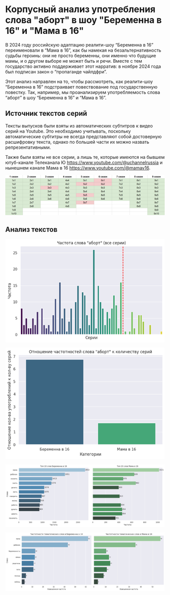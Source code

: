 # Корпусный анализ употребления слова "аборт" в шоу "Беременна в 16" и "Мама в 16"

В 2024 году российскую адаптацию реалити-шоу “Беременна в 16” переименовали в “Мама в 16”, как бы намекая на безальтернативность судьбы героинь: они не просто беременны, они именно что будущие мамы, и о другом выборе не может быть и речи. Вместе с тем государство активно поддерживает этот нарратив: в ноябре 2024 года был подписан закон о “пропаганде чайлдфри”.

Этот анализ направлен на то, чтобы рассмотреть, как реалити-шоу “Беременна в 16” подстраивает повествование под государственную повестку. Так, например, мы проанализируем употребляемость слова “аборт” в шоу “Беременна в 16” и “Мама в 16”.

## Источник текстов серий

Тексты выпусков были взяты из автоматических субтитров к видео серий на Youtube. Это необходимо учитывать, поскольку автоматические субтитры не всегда представляют собой достоверную расшифровку текста, однако по большей части их можно назвать репрезентативными.

Также были взяты не все серии, а лишь те, которые имеются на бывшем ютуб-канале Телеканала Ю https://www.youtube.com/@uchannelrussia и нынешнем канале Мама в 16 https://www.youtube.com/@mamav16.

![Использованные серии](https://github.com/marinanastas/16_and_pregnant/blob/main/%D0%98%D1%81%D0%BF%D0%BE%D0%BB%D1%8C%D0%B7%D0%BE%D0%B2%D0%B0%D0%BD%D0%BD%D1%8B%D0%B5%20%D1%81%D0%B5%D1%80%D0%B8%D0%B8.png)

## Анализ текстов

![Частотность слова "Аборт"](https://github.com/marinanastas/16_and_pregnant/blob/main/%D0%A7%D0%B0%D1%81%D1%82%D0%BE%D1%82%D0%B0%20%D1%81%D0%BB%D0%BE%D0%B2%D0%B0%20%D0%B0%D0%B1%D0%BE%D1%80%D1%82%20(%D0%B2%D1%81%D0%B5%20%D1%81%D0%B5%D1%80%D0%B8%D0%B8).png)

![Отношение частотностей слова "Аборт" к количеству серий](https://github.com/marinanastas/16_and_pregnant/blob/main/%D0%9E%D1%82%D0%BD%D0%BE%D1%88%D0%B5%D0%BD%D0%B8%D0%B5%20%D1%87%D0%B0%D1%81%D1%82%D0%BE%D1%82%D0%BD%D0%BE%D1%81%D1%82%D0%B5%D0%B9%20%D1%81%D0%BB%D0%BE%D0%B2%D0%B0%20%D0%B0%D0%B1%D0%BE%D1%80%D1%82%20%D0%BA%20%D0%BA%D0%BE%D0%BB%D0%B8%D1%87%D0%B5%D1%81%D1%82%D0%B2%D1%83%20%D1%81%D0%B5%D1%80%D0%B8%D0%B9.png)

![Топ-10 слов](https://github.com/marinanastas/16_and_pregnant/blob/main/%D0%A2%D0%BE%D0%BF-10%20%D1%81%D0%BB%D0%BE%D0%B2.png)

![Частотности тематических слов](https://github.com/marinanastas/16_and_pregnant/blob/main/%D0%A7%D0%B0%D1%81%D1%82%D0%BE%D1%82%D0%BD%D0%BE%D1%81%D1%82%D0%B8%20%D1%82%D0%B5%D0%BC%D0%B0%D1%82%D0%B8%D1%87%D0%B5%D1%81%D0%BA%D0%B8%D1%85%20%D1%81%D0%BB%D0%BE%D0%B2.png)

